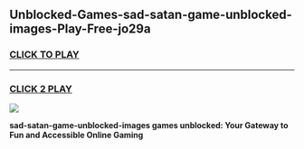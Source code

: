 
## Unblocked-Games-sad-satan-game-unblocked-images-Play-Free-jo29a
<h3>
<a href="https://premium76.site?title=sad-satan-game-unblocked-images&ref=18A1">CLICK TO PLAY</a></h3>
<hr>

<h3>
<a href="https://premium76.site?title=sad-satan-game-unblocked-images&ref=18A1">CLICK 2 PLAY</a>
  
</h3>

<a href="https://premium76.site?title=sad-satan-game-unblocked-images&ref=18A1"><img src="https://clearcache.store/games.png"></a>


**sad-satan-game-unblocked-images games unblocked: Your Gateway to Fun and Accessible Online Gaming**

